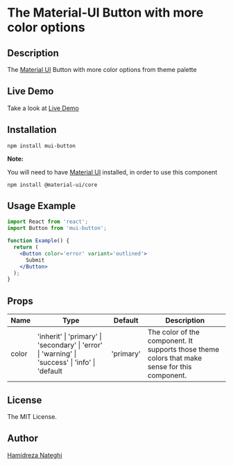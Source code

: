 # The Material-UI Button with more color options

## Description

The [Material UI](https://material-ui.com/) Button with more color options from theme palette

## Live Demo

Take a look at [Live Demo](http://hamidreza-nateghi.github.io/mui-button)

## Installation

```shell
npm install mui-button
```

**Note:**

You will need to have [Material UI](https://material-ui.com/) installed, in order to use this component

```shell
npm install @material-ui/core
```

## Usage Example

```jsx
import React from 'react';
import Button from 'mui-button';

function Example() {
  return (
    <Button color='error' variant='outlined'>
      Submit
    </Button>
  );
}
```

## Props

| Name  | Type                                                                                             | Default   | Description                                                                                    |
| ----- | ------------------------------------------------------------------------------------------------ | --------- | ---------------------------------------------------------------------------------------------- |
| color | 'inherit' \| 'primary' \| 'secondary' \| 'error' \| 'warning' \| 'success' \| 'info' \| 'default | 'primary' | The color of the component. It supports those theme colors that make sense for this component. |

## License

The MIT License.

## Author

[Hamidreza Nateghi](http://hamidreza-nateghi.github.io)
